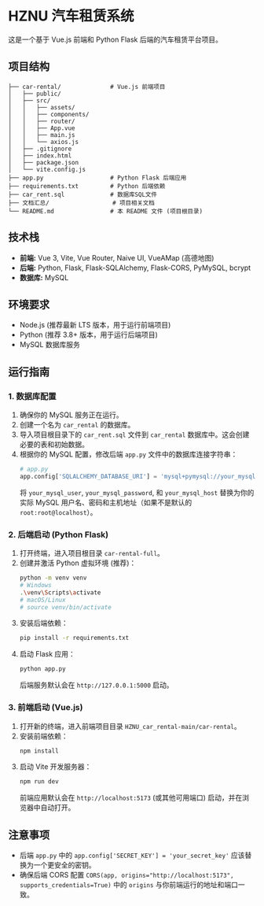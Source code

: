 # HZNU 汽车租赁系统

这是一个基于 Vue.js 前端和 Python Flask 后端的汽车租赁平台项目。

## 项目结构

```
├── car-rental/              # Vue.js 前端项目
│   ├── public/
│   ├── src/
│   │   ├── assets/
│   │   ├── components/
│   │   ├── router/
│   │   ├── App.vue
│   │   ├── main.js
│   │   └── axios.js
│   ├── .gitignore
│   ├── index.html
│   ├── package.json
│   └── vite.config.js 
├── app.py                   # Python Flask 后端应用
├── requirements.txt         # Python 后端依赖
├── car_rent.sql             # 数据库SQL文件
├── 文档汇总/                  # 项目相关文档
└── README.md                # 本 README 文件 (项目根目录)
```

## 技术栈

*   **前端:** Vue 3, Vite, Vue Router, Naive UI, VueAMap (高德地图)
*   **后端:** Python, Flask, Flask-SQLAlchemy, Flask-CORS, PyMySQL, bcrypt
*   **数据库:** MySQL

## 环境要求

*   Node.js (推荐最新 LTS 版本，用于运行前端项目)
*   Python (推荐 3.8+ 版本，用于运行后端项目)
*   MySQL 数据库服务

## 运行指南

### 1. 数据库配置

1.  确保你的 MySQL 服务正在运行。
2.  创建一个名为 `car_rental` 的数据库。
3.  导入项目根目录下的 `car_rent.sql` 文件到 `car_rental` 数据库中。这会创建必要的表和初始数据。
4.  根据你的 MySQL 配置，修改后端 `app.py` 文件中的数据库连接字符串：
    ```python
    # app.py
    app.config['SQLALCHEMY_DATABASE_URI'] = 'mysql+pymysql://your_mysql_user:your_mysql_password@your_mysql_host/car_rental'
    ```
    将 `your_mysql_user`, `your_mysql_password`, 和 `your_mysql_host` 替换为你的实际 MySQL 用户名、密码和主机地址（如果不是默认的 `root:root@localhost`）。

### 2. 后端启动 (Python Flask)

1.  打开终端，进入项目根目录 `car-rental-full`。
2.  创建并激活 Python 虚拟环境 (推荐)：
    ```bash
    python -m venv venv
    # Windows
    .\venv\Scripts\activate
    # macOS/Linux
    # source venv/bin/activate
    ```
3.  安装后端依赖：
    ```bash
    pip install -r requirements.txt
    ```
4.  启动 Flask 应用：
    ```bash
    python app.py
    ```
    后端服务默认会在 `http://127.0.0.1:5000` 启动。

### 3. 前端启动 (Vue.js)

1.  打开新的终端，进入前端项目目录 `HZNU_car_rental-main/car-rental`。
2.  安装前端依赖：
    ```bash
    npm install
    ```
3.  启动 Vite 开发服务器：
    ```bash
    npm run dev
    ```
    前端应用默认会在 `http://localhost:5173` (或其他可用端口) 启动，并在浏览器中自动打开。


## 注意事项

*   后端 `app.py` 中的 `app.config['SECRET_KEY'] = 'your_secret_key'` 应该替换为一个更安全的密钥。
*   确保后端 CORS 配置 `CORS(app, origins="http://localhost:5173", supports_credentials=True)` 中的 `origins` 与你前端运行的地址和端口一致。